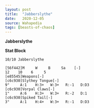 ```yaml
---
layout: post
title:  "Jabberslythe"
date:   2020-12-05
source: Wahapedia
tags: [beasts-of-chaos]
---
```


**Jabberslythe**

**Stat Block**
```
10/10 Jabberslythe
```

```
[56f442]M     W     B     Sa    [-]
12    10    6     5     
[e85545]Weapons[-]
[c6c930]Slythey Tongue[-]
9"     A:1    H:3+   W:3+   R:-1   D:D3  
[c6c930]Vorpal Claws[-]
1"     A:6    H:3+   W:3+   R:-2   D:1   
[c6c930]Spiked Tail[-]
3"     A:1    H:4+   W:3+   R:-1   D:D3  
```


